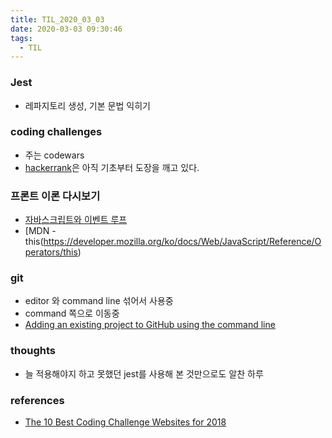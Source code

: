 ```yaml
---
title: TIL_2020_03_03
date: 2020-03-03 09:30:46
tags:
  - TIL
---
```


### Jest
- 레파지토리 생성, 기본 문법 익히기


### coding challenges
- 주는 codewars
- [hackerrank](https://www.hackerrank.com/dashboard)은 아직 기초부터 도장을 깨고 있다.


### 프론트 이론 다시보기
- [자바스크립트와 이벤트 루프](https://meetup.toast.com/posts/89)
- [MDN - this(https://developer.mozilla.org/ko/docs/Web/JavaScript/Reference/Operators/this)


### git
- editor 와 command line 섞어서 사용중
- command 쪽으로 이동중
- [Adding an existing project to GitHub using the command line](https://help.github.com/en/github/importing-your-projects-to-github/adding-an-existing-project-to-github-using-the-command-line)


### thoughts
- 늘 적용해야지 하고 못했던 jest를 사용해 본 것만으로도 알찬 하루


### references
- [The 10 Best Coding Challenge Websites for 2018](https://medium.com/coderbyte/the-10-best-coding-challenge-websites-for-2018-12b57645b654)
